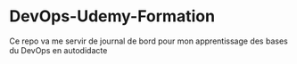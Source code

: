 # DevOps-Udemy-Formation
Ce repo va me servir de journal de bord pour mon apprentissage des bases du DevOps en autodidacte

